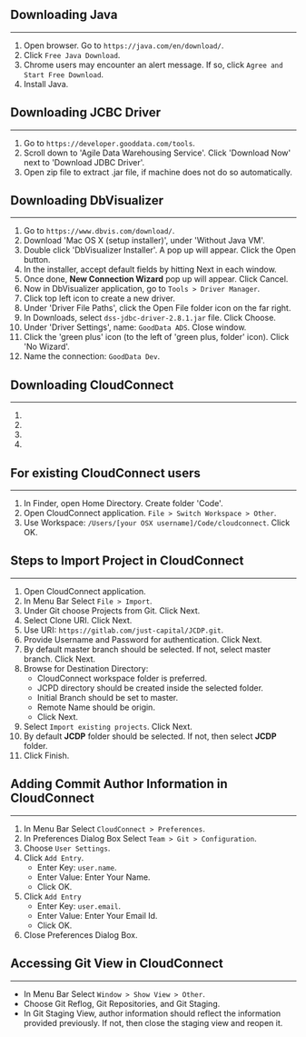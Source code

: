 ## Downloading Java
- - - -
1.  Open browser. Go to `https://java.com/en/download/`.
2.  Click `Free Java Download`. 
3.  Chrome users may encounter an alert message. If so, click `Agree and Start Free Download`.
4.  Install Java.


## Downloading JCBC Driver
- - - -
1.  Go to `https://developer.gooddata.com/tools`.
2.  Scroll down to 'Agile Data Warehousing Service'. Click 'Download Now' next to 'Download JDBC Driver'.
3.  Open zip file to extract .jar file, if machine does not do so automatically.


## Downloading DbVisualizer
- - - -
1.  Go to `https://www.dbvis.com/download/`.
2.  Download 'Mac OS X (setup installer)', under 'Without Java VM'.
3.  Double click 'DbVisualizer Installer'. A pop up will appear. Click the Open button.
4.  In the installer, accept default fields by hitting Next in each window.
5.  Once done, **New Connection Wizard** pop up will appear. Click Cancel.
6.  Now in DbVisualizer application, go to `Tools > Driver Manager`.
7.  Click top left icon to create a new driver.
8.  Under 'Driver File Paths', click the Open File folder icon on the far right.
9.  In Downloads, select `dss-jdbc-driver-2.8.1.jar` file. Click Choose.
10. Under 'Driver Settings', name: `GoodData ADS`. Close window.
11. Click the 'green plus' icon (to the left of 'green plus, folder' icon). Click 'No Wizard'.
12. Name the connection: `GoodData Dev`.


## Downloading CloudConnect
- - - -
1.  
2.  
3.  
4.  



## For existing CloudConnect users
- - - -
1.  In Finder, open Home Directory. Create folder 'Code'.
2.  Open CloudConnect application. `File > Switch Workspace > Other`.
3.  Use Workspace: `/Users/[your OSX username]/Code/cloudconnect`. Click OK.

## Steps to Import Project in CloudConnect
- - - -
1.  Open CloudConnect application.
2.  In Menu Bar Select `File > Import`.
3.  Under Git choose Projects from Git. Click Next.
4.  Select Clone URI. Click Next.
5.  Use URI: `https://gitlab.com/just-capital/JCDP.git`.
6.  Provide Username and Password for authentication. Click Next.
7.  By default master branch should be selected. If not, select master branch. Click Next.
8.  Browse for Destination Directory:
    *   CloudConnect workspace folder is preferred.
    *   JCPD directory should be created inside the selected folder.
    *   Initial Branch should be set to master.
    *   Remote Name should be origin.
    *   Click Next.
9.  Select `Import existing projects`. Click Next.
10. By default **JCDP** folder should be selected. If not, then select **JCDP** folder.
11. Click Finish.


## Adding Commit Author Information in CloudConnect
- - - -
1.  In Menu Bar Select `CloudConnect > Preferences`.
2.  In Preferences Dialog Box Select `Team > Git > Configuration`.
3.  Choose `User Settings`.
4.  Click `Add Entry`.
    *   Enter Key: `user.name`.
    *   Enter Value: Enter Your Name.
    *   Click OK.
5.  Click `Add Entry`
    *   Enter Key: `user.email`.
    *   Enter Value: Enter Your Email Id.
    *   Click OK.
6.  Close Preferences Dialog Box.


## Accessing Git View in CloudConnect
- - - -
*   In Menu Bar Select `Window > Show View > Other`.
*   Choose Git Reflog, Git Repositories, and Git Staging.
*   In Git Staging View, author information should reflect the information provided previously.
    If not, then close the staging view and reopen it.
